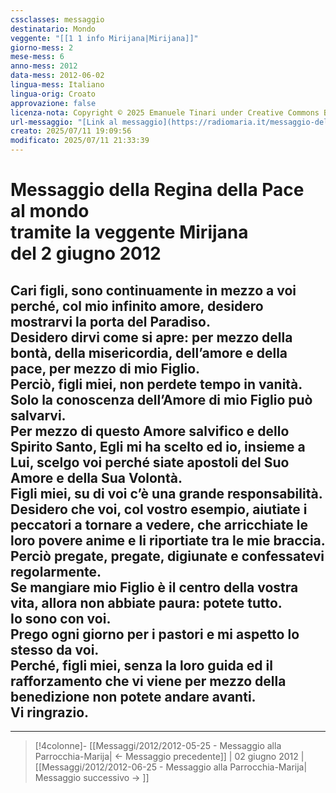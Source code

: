 ```yaml
---
cssclasses: messaggio
destinatario: Mondo
veggente: "[[1 1 info Mirijana|Mirijana]]"
giorno-mess: 2
mese-mess: 6
anno-mess: 2012
data-mess: 2012-06-02
lingua-mess: Italiano
lingua-orig: Croato
approvazione: false
licenza-nota: Copyright © 2025 Emanuele Tinari under Creative Commons BY-NC-SA 4.0 https://creativecommons.org/licenses/by-nc-sa/4.0/
url-messaggio: "[Link al messaggio](https://radiomaria.it/messaggio-del-2-giugno-2012/)"
creato: 2025/07/11 19:09:56
modificato: 2025/07/11 21:33:39
---
```


# Messaggio della Regina della Pace<br>al mondo<br>tramite la veggente Mirijana<br>del 2 giugno 2012

## Cari figli, sono continuamente in mezzo a voi perché, col mio infinito amore, desidero mostrarvi la porta del Paradiso.<br>Desidero dirvi come si apre: per mezzo della bontà, della misericordia, dell’amore e della pace, per mezzo di mio Figlio.<br>Perciò, figli miei, non perdete tempo in vanità.<br>Solo la conoscenza dell’Amore di mio Figlio può salvarvi.<br>Per mezzo di questo Amore salvifico e dello Spirito Santo, Egli mi ha scelto ed io, insieme a Lui, scelgo voi perché siate apostoli del Suo Amore e della Sua Volontà.<br>Figli miei, su di voi c’è una grande responsabilità.<br>Desidero che voi, col vostro esempio, aiutiate i peccatori a tornare a vedere, che arricchiate le loro povere anime e li riportiate tra le mie braccia.<br>Perciò pregate, pregate, digiunate e confessatevi regolarmente.<br>Se mangiare mio Figlio è il centro della vostra vita, allora non abbiate paura: potete tutto.<br>Io sono con voi.<br>Prego ogni giorno per i pastori e mi aspetto lo stesso da voi.<br>Perché, figli miei, senza la loro guida ed il rafforzamento che vi viene per mezzo della benedizione non potete andare avanti.<br>Vi ringrazio.

***

> [!4colonne]- [[Messaggi/2012/2012-05-25 - Messaggio alla Parrocchia-Marija| ← Messaggio precedente]] | 02 giugno 2012 | [[Messaggi/2012/2012-06-25 - Messaggio alla Parrocchia-Marija| Messaggio successivo → ]]
